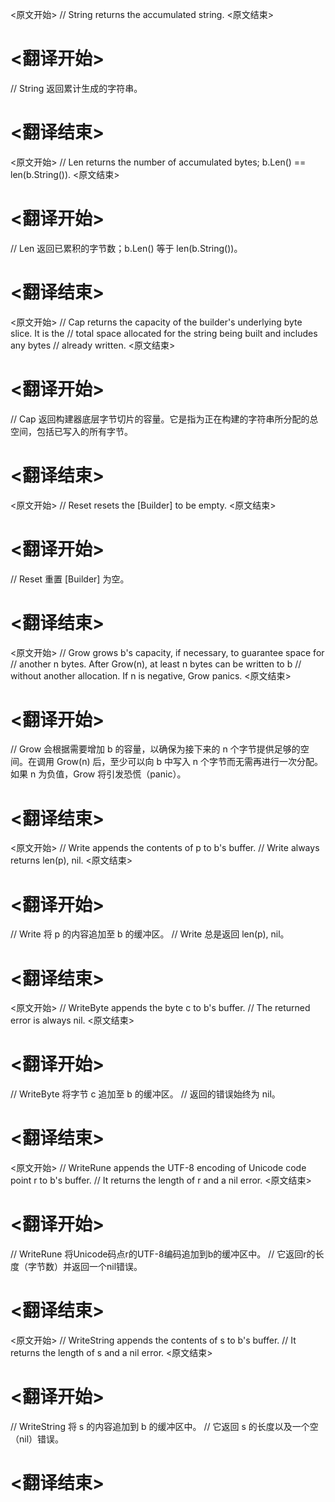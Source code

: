 
<原文开始>
// String returns the accumulated string.
<原文结束>

# <翻译开始>
// String 返回累计生成的字符串。
# <翻译结束>


<原文开始>
// Len returns the number of accumulated bytes; b.Len() == len(b.String()).
<原文结束>

# <翻译开始>
// Len 返回已累积的字节数；b.Len() 等于 len(b.String())。
# <翻译结束>


<原文开始>
// Cap returns the capacity of the builder's underlying byte slice. It is the
// total space allocated for the string being built and includes any bytes
// already written.
<原文结束>

# <翻译开始>
// Cap 返回构建器底层字节切片的容量。它是指为正在构建的字符串所分配的总空间，包括已写入的所有字节。
# <翻译结束>


<原文开始>
// Reset resets the [Builder] to be empty.
<原文结束>

# <翻译开始>
// Reset 重置 [Builder] 为空。
# <翻译结束>


<原文开始>
// Grow grows b's capacity, if necessary, to guarantee space for
// another n bytes. After Grow(n), at least n bytes can be written to b
// without another allocation. If n is negative, Grow panics.
<原文结束>

# <翻译开始>
// Grow 会根据需要增加 b 的容量，以确保为接下来的 n 个字节提供足够的空间。在调用 Grow(n) 后，至少可以向 b 中写入 n 个字节而无需再进行一次分配。如果 n 为负值，Grow 将引发恐慌（panic）。
# <翻译结束>


<原文开始>
// Write appends the contents of p to b's buffer.
// Write always returns len(p), nil.
<原文结束>

# <翻译开始>
// Write 将 p 的内容追加至 b 的缓冲区。
// Write 总是返回 len(p), nil。
# <翻译结束>


<原文开始>
// WriteByte appends the byte c to b's buffer.
// The returned error is always nil.
<原文结束>

# <翻译开始>
// WriteByte 将字节 c 追加至 b 的缓冲区。
// 返回的错误始终为 nil。
# <翻译结束>


<原文开始>
// WriteRune appends the UTF-8 encoding of Unicode code point r to b's buffer.
// It returns the length of r and a nil error.
<原文结束>

# <翻译开始>
// WriteRune 将Unicode码点r的UTF-8编码追加到b的缓冲区中。
// 它返回r的长度（字节数）并返回一个nil错误。
# <翻译结束>


<原文开始>
// WriteString appends the contents of s to b's buffer.
// It returns the length of s and a nil error.
<原文结束>

# <翻译开始>
// WriteString 将 s 的内容追加到 b 的缓冲区中。
// 它返回 s 的长度以及一个空（nil）错误。
# <翻译结束>

